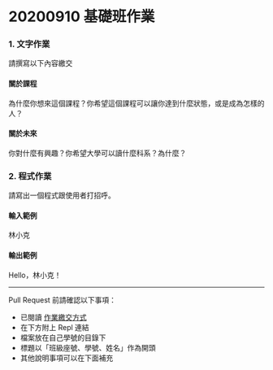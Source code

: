 # 20200910 基礎班作業

### 1. 文字作業
請撰寫以下內容繳交

#### 關於課程
為什麼你想來這個課程？你希望這個課程可以讓你達到什麼狀態，或是成為怎樣的人？

#### 關於未來
你對什麼有興趣？你希望大學可以讀什麼科系？為什麼？

### 2. 程式作業
請寫出一個程式跟使用者打招呼。

#### 輸入範例
林小克

#### 輸出範例
Hello，林小克！

---

Pull Request 前請確認以下事項：

* 已閱讀 [作業繳交方式](https://hackmd.io/@nssh/nscsc/%2F%40nssh%2Fsummit-homework)
* 在下方附上 Repl 連結
* 檔案放在自己學號的目錄下
* 標題以「班級座號、學號、姓名」作為開頭
* 其他說明事項可以在下面補充
